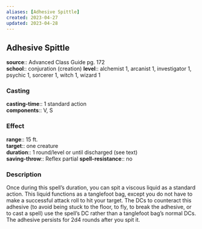 ```yaml
---
aliases: [Adhesive Spittle]
created: 2023-04-27
updated: 2023-04-28
---
```


## Adhesive Spittle

**source**:: Advanced Class Guide pg. 172  
**school**:: conjuration (creation)
**level**:: alchemist 1, arcanist 1, investigator 1, psychic 1, sorcerer 1, witch 1, wizard 1

### Casting

**casting-time**:: 1 standard action  
**components**:: V, S

### Effect

**range**:: 15 ft.  
**target**:: one creature  
**duration**:: 1 round/level or until discharged (see text)  
**saving-throw**:: Reflex partial
**spell-resistance**:: no

### Description

Once during this spell’s duration, you can spit a viscous liquid as a standard action. This liquid functions as a tanglefoot bag, except you do not have to make a successful attack roll to hit your target. The DCs to counteract this adhesive (to avoid being stuck to the floor, to fly, to break the adhesive, or to cast a spell) use the spell’s DC rather than a tanglefoot bag’s normal DCs. The adhesive persists for 2d4 rounds after you spit it.
